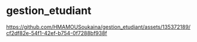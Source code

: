 # gestion_etudiant

https://github.com/HMAMOUSoukaina/gestion_etudiant/assets/135372189/cf2df82e-54f1-42ef-b754-0f7288bf938f

